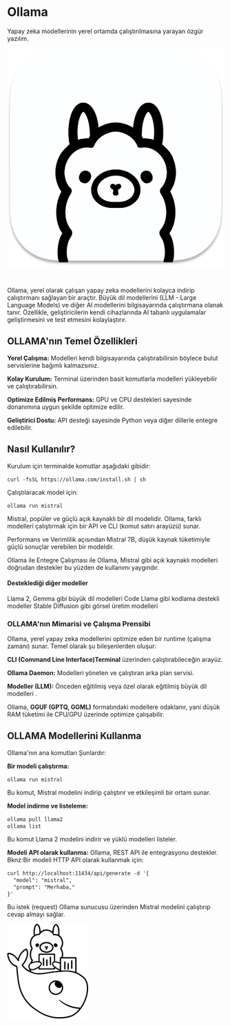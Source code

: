 # Ollama
Yapay zeka modellerinin yerel ortamda çalıştırılmasına yarayan özgür yazılım.
<br>

![OLLAMA](./ollama.png)

<br>

Ollama, yerel olarak çalışan yapay zeka modellerini kolayca indirip çalıştırmanı sağlayan bir araçtır. Büyük dil modellerini (LLM - Large Language Models) ve diğer AI modellerini bilgisayarında çalıştırmana olanak tanır. Özellikle, geliştiricilerin kendi cihazlarında AI tabanlı uygulamalar geliştirmesini ve test etmesini kolaylaştırır.

## OLLAMA'nın Temel Özellikleri

**Yerel Çalışma:** Modelleri kendi bilgisayarında çalıştırabilirsin böylece bulut servislerine bağımlı kalmazsınız.

**Kolay Kurulum:** Terminal üzerinden basit komutlarla modelleri yükleyebilir ve çalıştırabilirsin.

**Optimize Edilmiş Performans:** GPU ve CPU destekleri sayesinde donanımına uygun şekilde optimize edilir.

**Geliştirici Dostu:** API desteği sayesinde Python veya diğer dillerle entegre edilebilir.

## Nasıl Kullanılır?

Kurulum için terminalde komutlar aşağıdaki gibidir:

```
curl -fsSL https://ollama.com/install.sh | sh
```
 Çalıştılaracak model için:

```
ollama run mistral
```

Mistral, popüler ve güçlü açık kaynaklı bir dil modelidir. Ollama, farklı modelleri çalıştırmak için bir API ve CLI (komut satırı arayüzü) sunar. 

Performans ve Verimlilik açısından Mistral 7B, düşük kaynak tüketimiyle güçlü sonuçlar verebilen bir modeldir.

Ollama ile Entegre Çalışması ile Ollama, Mistral gibi açık kaynaklı modelleri doğrudan destekler bu yüzden de kullanımı yaygındır.

#### Desteklediği diğer modeller
Llama 2, Gemma gibi büyük dil modelleri
Code Llama gibi kodlama destekli modeller
Stable Diffusion gibi görsel üretim modelleri

### OLLAMA'nın Mimarisi ve Çalışma Prensibi

Ollama, yerel yapay zeka modellerini optimize eden bir runtime (çalışma zamanı) sunar. Temel olarak şu bileşenlerden oluşur:

**CLI (Command Line Interface)Terminal** üzerinden çalıştırabileceğin arayüz.

**Ollama Daemon:** Modelleri yöneten ve çalıştıran arka plan servisi.

**Modeller (LLM):** Önceden eğitilmiş veya özel olarak eğitilmiş büyük dil modelleri .

Ollama, **GGUF (GPTQ, GGML)** formatındaki modellere odaklanır, yani düşük RAM tüketimi ile CPU/GPU üzerinde optimize çalışabilir.

## OLLAMA Modellerini Kullanma 

Ollama'nın ana komutları Şunlardır:

**Bir modeli çalıştırma:**

```
ollama run mistral
```
Bu komut, Mistral modelini indirip çalıştırır ve etkileşimli bir ortam sunar.

**Model indirme ve listeleme:**
```
ollama pull llama2
ollama list
```
Bu komut Llama 2 modelini indirir ve yüklü modelleri listeler.

**Modeli API olarak kullanma:**
Ollama, REST API ile entegrasyonu destekler. 
Bknz:Bir modeli HTTP API olarak kullanmak için:

```
curl http://localhost:11434/api/generate -d '{
  "model": "mistral",
  "prompt": "Merhaba,"
}'
```
Bu istek (request) Ollama sunucusu üzerinden Mistral modelini çalıştırıp cevap almayı sağlar.
<br>

![DOCKEROLLAMA](./dockerollama.png)
<br>